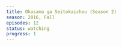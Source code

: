 ```yaml
---
title: Okusama ga Seitokaichou (Season 2)
season: 2016, Fall
episodes: 12
status: watching
progress: 1
---
```

